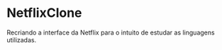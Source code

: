 # NetflixClone
Recriando a interface da Netflix para o intuito de estudar as linguagens utilizadas.
